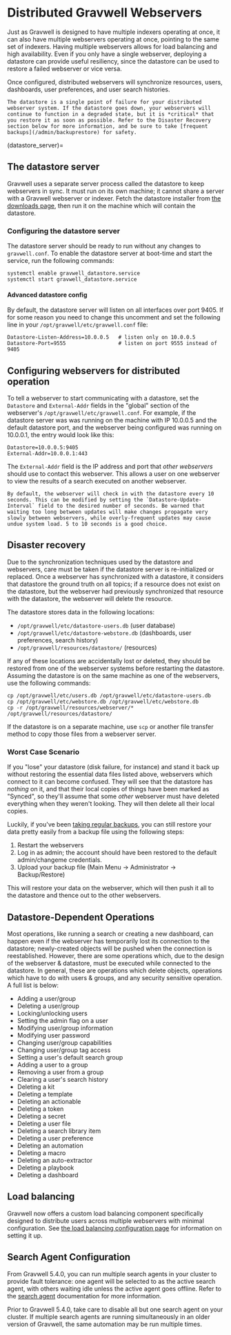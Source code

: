 # Distributed Gravwell Webservers

Just as Gravwell is designed to have multiple indexers operating at once, it can also have multiple webservers operating at once, pointing to the same set of indexers. Having multiple webservers allows for load balancing and high availability. Even if you only have a single webserver, deploying a datastore can provide useful resiliency, since the datastore can be used to restore a failed webserver or vice versa.

Once configured, distributed webservers will synchronize resources, users, dashboards, user preferences, and user search histories.

```{note}
The datastore is a single point of failure for your distributed webserver system. If the datastore goes down, your webservers will continue to function in a degraded state, but it is *critical* that you restore it as soon as possible. Refer to the Disaster Recovery section below for more information, and be sure to take [frequent backups](/admin/backuprestore) for safety.
```

(datastore_server)=
## The datastore server

Gravwell uses a separate server process called the datastore to keep webservers in sync. It must run on its own machine; it cannot share a server with a Gravwell webserver or indexer. Fetch the datastore installer from [the downloads page](/quickstart/downloads), then run it on the machine which will contain the datastore.

### Configuring the datastore server

The datastore server should be ready to run without any changes to `gravwell.conf`. To enable the datastore server at boot-time and start the service, run the following commands:

```
systemctl enable gravwell_datastore.service
systemctl start gravwell_datastore.service
```

#### Advanced datastore config

By default, the datastore server will listen on all interfaces over port 9405. If for some reason you need to change this uncomment and set the following line in your `/opt/gravwell/etc/gravwell.conf` file:

```
Datastore-Listen-Address=10.0.0.5	# listen only on 10.0.0.5
Datastore-Port=9555					# listen on port 9555 instead of 9405
```

## Configuring webservers for distributed operation

To tell a webserver to start communicating with a datastore, set the `Datastore` and `External-Addr` fields in the "global" section of the webserver's `/opt/gravwell/etc/gravwell.conf`. For example, if the datastore server was was running on the machine with IP 10.0.0.5 and the default datastore port, and the webserver being configured was running on 10.0.0.1, the entry would look like this:

```
Datastore=10.0.0.5:9405
External-Addr=10.0.0.1:443
```

The `External-Addr` field is the IP address and port that *other webservers* should use to contact this webserver. This allows a user on one webserver to view the results of a search executed on another webserver.

```{note}
By default, the webserver will check in with the datastore every 10 seconds. This can be modified by setting the `Datastore-Update-Interval` field to the desired number of seconds. Be warned that waiting too long between updates will make changes propagate very slowly between webservers, while overly-frequent updates may cause undue system load. 5 to 10 seconds is a good choice.
```

## Disaster recovery

Due to the synchronization techniques used by the datastore and webservers, care must be taken if the datastore server is re-initialized or replaced. Once a webserver has synchronized with a datastore, it considers that datastore the ground truth on all topics; if a resource does not exist on the datastore, but the webserver had previously synchronized that resource with the datastore, the webserver will delete the resource.

The datastore stores data in the following locations:

* `/opt/gravwell/etc/datastore-users.db` (user database)
* `/opt/gravwell/etc/datastore-webstore.db` (dashboards, user preferences, search history)
* `/opt/gravwell/resources/datastore/` (resources)

If any of these locations are accidentally lost or deleted, they should be restored from one of the webserver systems before restarting the datastore. Assuming the datastore is on the same machine as one of the webservers, use the following commands:

```
cp /opt/gravwell/etc/users.db /opt/gravwell/etc/datastore-users.db
cp /opt/gravwell/etc/webstore.db /opt/gravwell/etc/webstore.db
cp -r /opt/gravwell/resources/webserver/* /opt/gravwell/resources/datastore/
```

If the datastore is on a separate machine, use `scp` or another file transfer method to copy those files from a webserver server.

### Worst Case Scenario

If you "lose" your datastore (disk failure, for instance) and stand it back up without restoring the essential data files listed above, webservers which connect to it can become confused. They will see that the datastore has *nothing* on it, and that their local copies of things have been marked as "Synced", so they'll assume that some *other* webserver must have deleted everything when they weren't looking. They will then delete all their local copies.

Luckily, if you've been [taking regular backups](/admin/backuprestore), you can still restore your data pretty easily from a backup file using the following steps:

1. Restart the webservers
2. Log in as admin; the account should have been restored to the default admin/changeme credentials.
3. Upload your backup file (Main Menu -> Administrator -> Backup/Restore)

This will restore your data on the webserver, which will then push it all to the datastore and thence out to the other webservers.

## Datastore-Dependent Operations

Most operations, like running a search or creating a new dashboard, can happen even if the webserver has temporarily lost its connection to the datastore; newly-created objects will be pushed when the connection is reestablished. However, there are some operations which, due to the design of the webserver & datastore, must be executed while connected to the datastore. In general, these are operations which delete objects, operations which have to do with users & groups, and any security sensitive operation. A full list is below:

* Adding a user/group
* Deleting a user/group
* Locking/unlocking users
* Setting the admin flag on a user
* Modifying user/group information
* Modifying user password
* Changing user/group capabilities
* Changing user/group tag access
* Setting a user's default search group
* Adding a user to a group
* Removing a user from a group
* Clearing a user's search history
* Deleting a kit
* Deleting a template
* Deleting an actionable
* Deleting a token
* Deleting a secret
* Deleting a user file
* Deleting a search library item
* Deleting a user preference
* Deleting an automation
* Deleting a macro
* Deleting an auto-extractor
* Deleting a playbook
* Deleting a dashboard

## Load balancing

Gravwell now offers a custom load balancing component specifically designed to distribute users across multiple webservers with minimal configuration. See [the load balancing configuration page](loadbalancer) for information on setting it up.

## Search Agent Configuration

From Gravwell 5.4.0, you can run multiple search agents in your cluster to provide fault tolerance: one agent will be selected to as the active search agent, with others waiting idle unless the active agent goes offline. Refer to the [search agent](/scripting/searchagent) documentation for more information.

Prior to Gravwell 5.4.0, take care to disable all but one search agent on your cluster. If multiple search agents are running simultaneously in an older version of Gravwell, the same automation may be run multiple times.
